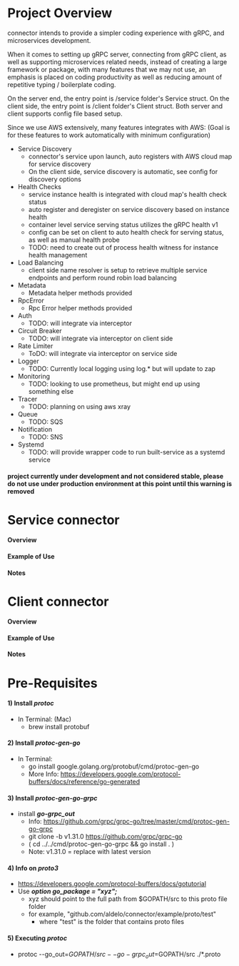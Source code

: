 # Project Overview
connector intends to provide a simpler coding experience with gRPC, and microservices development.

When it comes to setting up gRPC server, connecting from gRPC client, as well as supporting microservices related needs,
instead of creating a large framework or package, with many features that we may not use, an emphasis is placed on coding
productivity as well as reducing amount of repetitive typing / boilerplate coding.

On the server end, the entry point is /service folder's Service struct. 
On the client side, the entry point is /client folder's Client struct.
Both server and client supports config file based setup.

Since we use AWS extensively, many features integrates with AWS: (Goal is for these features to work automatically with minimum configuration)

- Service Discovery
    - connector's service upon launch, auto registers with AWS cloud map for service discovery
    - On the client side, service discovery is automatic, see config for discovery options
- Health Checks
    - service instance health is integrated with cloud map's health check status
    - auto register and deregister on service discovery based on instance health
    - container level service serving status utilizes the gRPC health v1
    - config can be set on client to auto health check for serving status, as well as manual health probe
    - TODO: need to create out of process health witness for instance health management
- Load Balancing
    - client side name resolver is setup to retrieve multiple service endpoints and perform round robin load balancing
- Metadata
    - Metadata helper methods provided
- RpcError
    - Rpc Error helper methods provided
- Auth
    - TODO: will integrate via interceptor
- Circuit Breaker
    - TODO: will integrate via interceptor on client side
- Rate Limiter
    - ToDO: will integrate via interceptor on service side
- Logger
    - TODO: Currently local logging using log.* but will update to zap
- Monitoring
    - TODO: looking to use prometheus, but might end up using something else
- Tracer
    - TODO: planning on using aws xray
- Queue
    - TODO: SQS
- Notification
    - TODO: SNS
- Systemd
    - TODO: will provide wrapper code to run built-service as a systemd service

#### project currently under development and not considered stable, please do not use under production environment at this point until this warning is removed

# Service connector
#### Overview
#### Example of Use
#### Notes

# Client connector
#### Overview
#### Example of Use
#### Notes

# Pre-Requisites
#### 1) Install ***protoc***
- In Terminal: (Mac)
    - brew install protobuf
#### 2) Install ***protoc-gen-go***
- In Terminal:
    - go install google.golang.org/protobuf/cmd/protoc-gen-go
    - More Info: https://developers.google.com/protocol-buffers/docs/reference/go-generated
#### 3) Install ***protoc-gen-go-grpc***
- install ***go-grpc_out***
    - Info: https://github.com/grpc/grpc-go/tree/master/cmd/protoc-gen-go-grpc
    - git clone -b v1.31.0 https://github.com/grpc/grpc-go
    - ( cd ../../cmd/protoc-gen-go-grpc && go install . )
    - Note: v1.31.0 = replace with latest version
#### 4) Info on ***proto3***
- https://developers.google.com/protocol-buffers/docs/gotutorial
- Use ***option go_package = "xyz";***
    - xyz should point to the full path from $GOPATH/src to this proto file folder
    - for example, "github.com/aldelo/connector/example/proto/test"
        - where "test" is the folder that contains proto files
#### 5) Executing ***protoc***
- protoc --go_out=$GOPATH/src --go-grpc_out=$GOPATH/src ./*.proto
    

